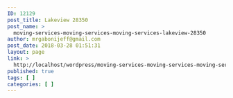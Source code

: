 ```yaml
---
ID: 12129
post_title: Lakeview 28350
post_name: >
  moving-services-moving-services-moving-services-lakeview-28350
author: mrgabonijeff@gmail.com
post_date: 2018-03-28 01:51:31
layout: page
link: >
  http://localhost/wordpress/moving-services-moving-services-moving-services-lakeview-28350/
published: true
tags: [ ]
categories: [ ]
---
```

